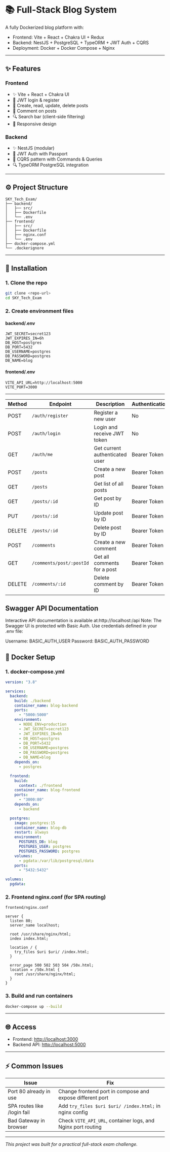 # 📚 Full-Stack Blog System

A fully Dockerized blog platform with:

- Frontend: Vite + React + Chakra UI + Redux
- Backend: NestJS + PostgreSQL + TypeORM + JWT Auth + CQRS
- Deployment: Docker + Docker Compose + Nginx

---

## ✨ Features

### Frontend

- ✨ Vite + React + Chakra UI
- 🔑 JWT login & register
- 📄 Create, read, update, delete posts
- 💬 Comment on posts
- 🔍 Search bar (client-side filtering)
- 📱 Responsive design

### Backend

- ✨ NestJS (modular)
- 🔑 JWT Auth with Passport
- 🔄 CQRS pattern with Commands & Queries
- 🔍 TypeORM PostgreSQL integration

---

## ⚙️ Project Structure

```
SKY_Tech_Exam/
├── backend/
│   ├── src/
│   ├── Dockerfile
│   └── .env
├── frontend/
│   ├── src/
│   ├── Dockerfile
│   ├── nginx.conf
│   └── .env
├── docker-compose.yml
└── .dockerignore
```

---

## 🔧 Installation

### 1. Clone the repo

```bash
git clone <repo-url>
cd SKY_Tech_Exam
```

### 2. Create environment files

#### backend/.env

```env
JWT_SECRET=secret123
JWT_EXPIRES_IN=6h
DB_HOST=postgres
DB_PORT=5432
DB_USERNAME=postgres
DB_PASSWORD=postgres
DB_NAME=blog
```

#### frontend/.env

```env
VITE_API_URL=http://localhost:5000
VITE_PORT=3000
```

---

| Method | Endpoint                 | Description                    | Authentication |
| ------ | ------------------------ | ------------------------------ | -------------- |
| POST   | `/auth/register`         | Register a new user            | No             |
| POST   | `/auth/login`            | Login and receive JWT token    | No             |
| GET    | `/auth/me`               | Get current authenticated user | Bearer Token   |
| POST   | `/posts`                 | Create a new post              | Bearer Token   |
| GET    | `/posts`                 | Get list of all posts          | Bearer Token   |
| GET    | `/posts/:id`             | Get post by ID                 | Bearer Token   |
| PUT    | `/posts/:id`             | Update post by ID              | Bearer Token   |
| DELETE | `/posts/:id`             | Delete post by ID              | Bearer Token   |
| POST   | `/comments`              | Create a new comment           | Bearer Token   |
| GET    | `/comments/post/:postId` | Get all comments for a post    | Bearer Token   |
| DELETE | `/comments/:id`          | Delete comment by ID           | Bearer Token   |


## Swagger API Documentation

Interactive API documentation is available at:http://localhost:<PORT>/api
Note: The Swagger UI is protected with Basic Auth. Use credentials defined in your .env file:

Username: BASIC_AUTH_USER
Password: BASIC_AUTH_PASSWORD

## 📅 Docker Setup

### 1. docker-compose.yml

```yaml
version: "3.8"

services:
  backend:
    build: ./backend
    container_name: blog-backend
    ports:
      - "5000:5000"
    environment:
      - NODE_ENV=production
      - JWT_SECRET=secret123
      - JWT_EXPIRES_IN=6h
      - DB_HOST=postgres
      - DB_PORT=5432
      - DB_USERNAME=postgres
      - DB_PASSWORD=postgres
      - DB_NAME=blog
    depends_on:
      - postgres

  frontend:
    build:
      context: ./frontend
    container_name: blog-frontend
    ports:
      - "3000:80"
    depends_on:
      - backend

  postgres:
    image: postgres:15
    container_name: blog-db
    restart: always
    environment:
      POSTGRES_DB: blog
      POSTGRES_USER: postgres
      POSTGRES_PASSWORD: postgres
    volumes:
      - pgdata:/var/lib/postgresql/data
    ports:
      - "5432:5432"

volumes:
  pgdata:
```

### 2. Frontend nginx.conf (for SPA routing)

`frontend/nginx.conf`

```nginx
server {
  listen 80;
  server_name localhost;

  root /usr/share/nginx/html;
  index index.html;

  location / {
    try_files $uri $uri/ /index.html;
  }

  error_page 500 502 503 504 /50x.html;
  location = /50x.html {
    root /usr/share/nginx/html;
  }
}
```

### 3. Build and run containers

```bash
docker-compose up --build
```

---

## 🌐 Access

- Frontend: [http://localhost:3000](http://localhost:3000)
- Backend API: [http://localhost:5000](http://localhost:5000)

---

## ⚡ Common Issues

| Issue                       | Fix                                                          |
| --------------------------- | ------------------------------------------------------------ |
| Port 80 already in use      | Change frontend port in compose and expose different port    |
| SPA routes like /login fail | Add `try_files $uri $uri/ /index.html;` in nginx config      |
| Bad Gateway in browser      | Check `VITE_API_URL`, container logs, and Nginx port routing |

---

_This project was built for a practical full-stack exam challenge._
